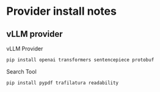 # Provider install notes

## vLLM provider

vLLM Provider

```bash
pip install openai transformers sentencepiece protobuf
```

Search Tool

```bash
pip install pypdf trafilatura readability
```

